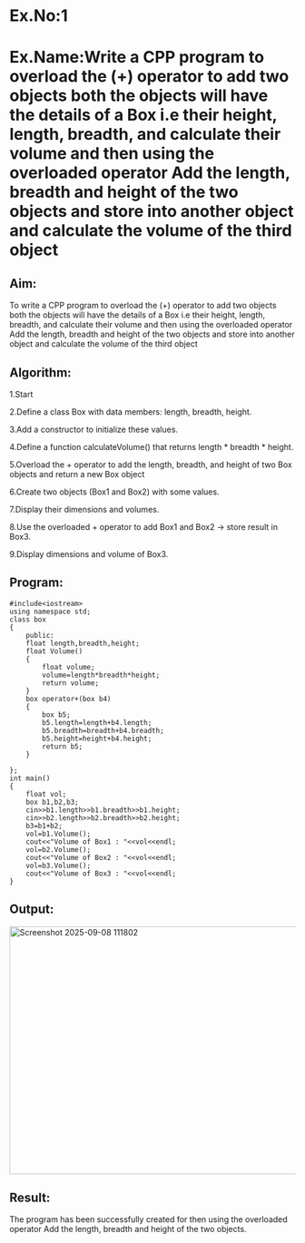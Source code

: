 # Ex.No:1
# Ex.Name:Write a CPP program to overload the (+) operator to add two objects both the objects will have the details of a Box i.e their height, length, breadth, and calculate their volume and then using the overloaded operator Add the length, breadth and height of the two objects and store into another object and calculate the volume of the third object
## Aim:
To write a CPP program to overload the (+) operator to add two objects both the objects will have the details of a Box i.e their height, length, breadth, and calculate their volume and then using the overloaded operator Add the length, breadth and height of the two objects and store into another object and calculate the volume of the third object


## Algorithm:
1.Start

2.Define a class Box with data members: length, breadth, height.

3.Add a constructor to initialize these values.

4.Define a function calculateVolume() that returns length * breadth * height.

5.Overload the + operator to add the length, breadth, and height of two Box objects and return a new Box object

6.Create two objects (Box1 and Box2) with some values.

7.Display their dimensions and volumes.

8.Use the overloaded + operator to add Box1 and Box2 → store result in Box3.

9.Display dimensions and volume of Box3.





## Program:
```
#include<iostream>
using namespace std;
class box
{
    public:
    float length,breadth,height;
    float Volume()
    {
        float volume;
        volume=length*breadth*height;
        return volume;
    }
    box operator+(box b4)
    {
        box b5;
        b5.length=length+b4.length;
        b5.breadth=breadth+b4.breadth;
        b5.height=height+b4.height;
        return b5;
    }
    
};
int main()
{
    float vol;
    box b1,b2,b3;
    cin>>b1.length>>b1.breadth>>b1.height;
    cin>>b2.length>>b2.breadth>>b2.height;
    b3=b1+b2;
    vol=b1.Volume();
    cout<<"Volume of Box1 : "<<vol<<endl;
    vol=b2.Volume();
    cout<<"Volume of Box2 : "<<vol<<endl;
    vol=b3.Volume();
    cout<<"Volume of Box3 : "<<vol<<endl;
}

```




## Output:
<img width="1188" height="437" alt="Screenshot 2025-09-08 111802" src="https://github.com/user-attachments/assets/4aa3fbf2-7162-4394-91f2-a47a188399b9" />




## Result:
The program has been successfully created for then using the overloaded operator Add the length, breadth and height of the two objects.

